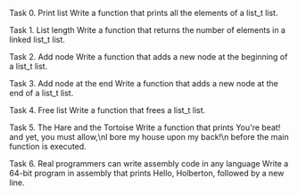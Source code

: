 Task 0. Print list
Write a function that prints all the elements of a list_t list.

Task 1. List length
Write a function that returns the number of elements in a linked list_t list.

Task 2. Add node
Write a function that adds a new node at the beginning of a list_t list.

Task 3. Add node at the end
Write a function that adds a new node at the end of a list_t list.

Task 4. Free list
Write a function that frees a list_t list.

Task 5. The Hare and the Tortoise
Write a function that prints You're beat! and yet, you must allow,\nI bore my house upon my back!\n before the main function is executed.

Task 6. Real programmers can write assembly code in any language
Write a 64-bit program in assembly that prints Hello, Holberton, followed by a new line.
